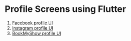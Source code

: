 # Profile Screens using Flutter

1. [Facebook profile UI](https://github.com/dineshnagarajandev/dn_flutter_profile_ui/tree/main/dn_fb_profile_ui)
2. [Instagram profile UI](https://github.com/dineshnagarajandev/dn_flutter_profile_ui/tree/main/dn_instagram_profile_ui)
3. [BookMyShow profile UI](https://github.com/dineshnagarajandev/dn_flutter_profile_ui/tree/main/dn_profile_ui/lib/bookmyshow_profile_ui#readme)
